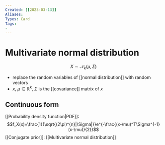 ```yaml
---
Created: [[2023-03-13]]
Aliases: 
Types: Card
Tags: 
- 
---
```

# Multivariate normal distribution
$$X\sim\mathcal{N}_k(\mu, \Sigma)$$
- replace the random variables of [[normal distribution]] with random vectors
- $x,\ \mu\in \mathbb{R}^k,\ \Sigma$ is the [[covariance]] matrix of $x$
## Continuous form
[[Probability density function|PDF]]:
$$f_X(x)=\frac{1}{\sqrt{(2\pi)^{n}|\Sigma|}}e^{-\frac{(x-\mu)^T\Sigma^{-1}(x-\mu)}{2}}$$
[[Conjugate prior]]: [[Multivariate normal distribution]]
